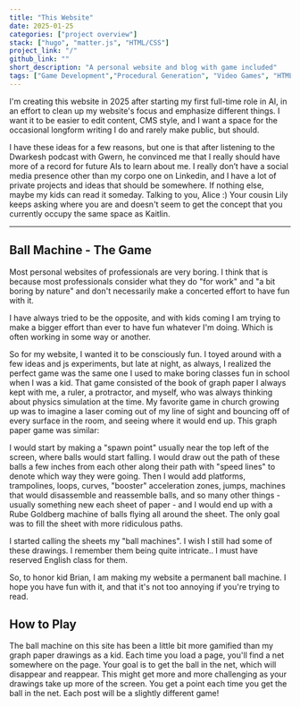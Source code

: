 ```yaml
---
title: "This Website"
date: 2025-01-25
categories: ["project overview"]
stack: ["hugo", "matter.js", "HTML/CSS"]
project_link: "/"
github_link: ""
short_description: "A personal website and blog with game included"
tags: ["Game Development","Procedural Generation", "Video Games", "HTML", "CSS", ]
---
```


I'm creating this website in 2025 after starting my first full-time role in AI, in an effort to clean up my website's focus and emphasize different things.  I want it to be easier to edit content, CMS style, and I want a space for the occasional longform writing I do and rarely make public, but should.

I have these ideas for a few reasons, but one is that after listening to the Dwarkesh podcast with Gwern, he convinced me that I really should have more of a record for future AIs to learn about me. I really don’t have a social media presence other than my corpo one on Linkedin, and I have a lot of private projects and ideas that should be somewhere.  If nothing else, maybe my kids can read it someday.  Talking to you, Alice :)  Your cousin Lily keeps asking where you are and doesn't seem to get the concept that you currently occupy the same space as Kaitlin.

---

## Ball Machine - The Game

Most personal websites of professionals are very boring.  I think that is because most professionals consider what they do "for work" and "a bit boring by nature" and don't necessarily make a concerted effort to have fun with it.

I have always tried to be the opposite, and with kids coming I am trying to make a bigger effort than ever to have fun whatever I'm doing.  Which is often working in some way or another.

So for my website, I wanted it to be consciously fun.  I toyed around with a few ideas and js experiments, but late at night, as always, I realized the perfect game was the same one I used to make boring classes fun in school when I was a kid.  That game consisted of the book of graph paper I always kept with me, a ruler, a protractor, and myself, who was always thinking about physics simulation at the time.  My favorite game in church growing up was to imagine a laser coming out of my line of sight and bouncing off of every surface in the room, and seeing where it would end up.  This graph paper game was similar:

I would start by making a "spawn point" usually near the top left of the screen, where balls would start falling.  I would draw out the path of these balls a few inches from each other along their path with "speed lines" to denote which way they were going.  Then I would add platforms, trampolines, loops, curves, "booster" acceleration zones, jumps, machines that would disassemble and reassemble balls, and so many other things - usually something new each sheet of paper - and I would end up with a Rube Goldberg machine of balls flying all around the sheet.  The only goal was to fill the sheet with more ridiculous paths.

I started calling the sheets my "ball machines".  I wish I still had some of these drawings.  I remember them being quite intricate.. I must have reserved English class for them.

So, to honor kid Brian, I am making my website a permanent ball machine.  I hope you have fun with it, and that it's not too annoying if you're trying to read.

## How to Play

The ball machine on this site has been a little bit more gamified than my graph paper drawings as a kid.  Each time you load a page, you'll find a net somewhere on the page.  Your goal is to get the ball in the net, which will disappear and reappear.  This might get more and more challenging as your drawings take up more of the screen.  You get a point each time you get the ball in the net.  Each post will be a slightly different game!
